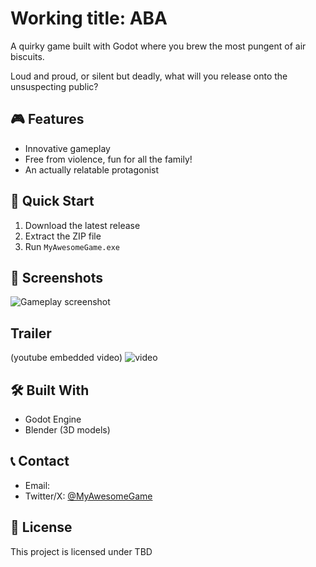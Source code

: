 # Working title: ABA

A quirky game built with Godot where you brew the most pungent of air biscuits.

Loud and proud, or silent but deadly, what will you release onto the unsuspecting public?

## 🎮 Features
- Innovative gameplay
- Free from violence, fun for all the family!
- An actually relatable protagonist

## 🚀 Quick Start
1. Download the latest release
2. Extract the ZIP file
3. Run `MyAwesomeGame.exe`

## 📸 Screenshots
![Gameplay screenshot](screenshots/gameplay1.jpg)

## Trailer
(youtube embedded video)
![video](https://www.youtube.com/embed/LBaGnazH9jc)

## 🛠️ Built With
- Godot Engine
- Blender (3D models)

## 📞 Contact
- Email: 
- Twitter/X: [@MyAwesomeGame](https://x.com/MyAwesomeGame)

## 📄 License
This project is licensed under TBD
